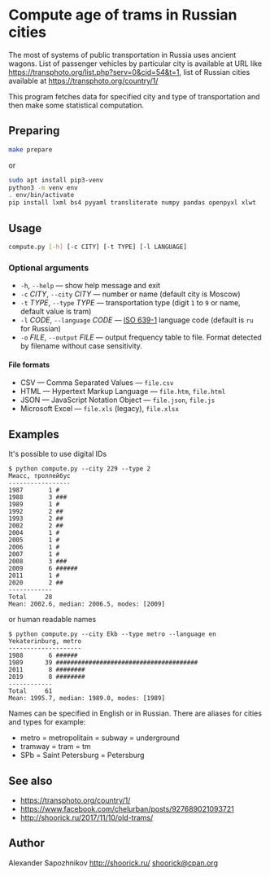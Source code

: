 # Compute age of trams in Russian cities

The most of systems of public transportation in Russia uses ancient wagons.
List of passenger vehicles by particular city is available at URL like https://transphoto.org/list.php?serv=0&cid=54&t=1, list of Russian cities available at https://transphoto.org/country/1/

This program fetches data for specified city and type of transportation and then make some statistical computation.

## Preparing

```bash
make prepare
```

or

```bash
sudo apt install pip3-venv
python3 -m venv env
. env/bin/activate
pip install lxml bs4 pyyaml transliterate numpy pandas openpyxl xlwt
```

## Usage

```bash
compute.py [-h] [-c CITY] [-t TYPE] [-l LANGUAGE]
```

### Optional arguments

* `-h`, `--help` — show help message and exit
* `-c` _CITY_, `--city` _CITY_ — number or name
   (default city is Moscow)
* `-t` _TYPE_, `--type` _TYPE_ — transportation type
   (digit `1` to `9` or name, default value is tram)
* `-l` _CODE_, `--language` _CODE_ —
   [ISO 639-1](https://en.wikipedia.org/wiki/ISO_639-1)
   language code (default is `ru` for Russian)
* `-o` _FILE_, `--output` _FILE_ — output frequency table to file.
   Format detected by filename without case sensitivity.

#### File formats

* CSV — Comma Separated Values — `file.csv`
* HTML — Hypertext Markup Language — `file.htm`, `file.html`
* JSON — JavaScript Notation Object — `file.json`, `file.js`
* Microsoft Excel — `file.xls` (legacy), `file.xlsx`


## Examples

It's possible to use digital IDs

```
$ python compute.py --city 229 --type 2
Миасс, троллейбус
-----------------
1987       1 #
1988       3 ###
1989       1 #
1992       2 ##
1993       2 ##
2002       2 ##
2004       1 #
2005       1 #
2006       1 #
2007       1 #
2008       3 ###
2009       6 ######
2011       1 #
2020       2 ##
------------
Total     28
Mean: 2002.6, median: 2006.5, modes: [2009]
```

or human readable names

```
$ python compute.py --city Ekb --type metro --language en
Yekaterinburg, metro
--------------------
1988       6 ######
1989      39 #######################################
2011       8 ########
2019       8 ########
------------
Total     61
Mean: 1995.7, median: 1989.0, modes: [1989]
```

Names can be specified in English or in Russian.
There are aliases for cities and types for example:
* metro = metropolitain = subway = underground
* tramway = tram = tm
* SPb = Saint Petersburg = Petersburg

## See also

* https://transphoto.org/country/1/
* https://www.facebook.com/chelurban/posts/927689021093721
* http://shoorick.ru/2017/11/10/old-trams/

## Author

Alexander Sapozhnikov
http://shoorick.ru/
<shoorick@cpan.org>
